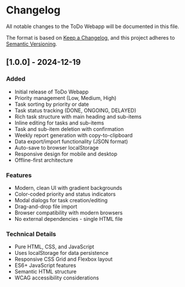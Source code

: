 # Changelog

All notable changes to the ToDo Webapp will be documented in this file.

The format is based on [Keep a Changelog](https://keepachangelog.com/en/1.0.0/),
and this project adheres to [Semantic Versioning](https://semver.org/spec/v2.0.0.html).

## [1.0.0] - 2024-12-19

### Added
- Initial release of ToDo Webapp
- Priority management (Low, Medium, High)
- Task sorting by priority or date
- Task status tracking (DONE, ONGOING, DELAYED)
- Rich task structure with main heading and sub-items
- Inline editing for tasks and sub-items
- Task and sub-item deletion with confirmation
- Weekly report generation with copy-to-clipboard
- Data export/import functionality (JSON format)
- Auto-save to browser localStorage
- Responsive design for mobile and desktop
- Offline-first architecture

### Features
- Modern, clean UI with gradient backgrounds
- Color-coded priority and status indicators
- Modal dialogs for task creation/editing
- Drag-and-drop file import
- Browser compatibility with modern browsers
- No external dependencies - single HTML file

### Technical Details
- Pure HTML, CSS, and JavaScript
- Uses localStorage for data persistence
- Responsive CSS Grid and Flexbox layout
- ES6+ JavaScript features
- Semantic HTML structure
- WCAG accessibility considerations